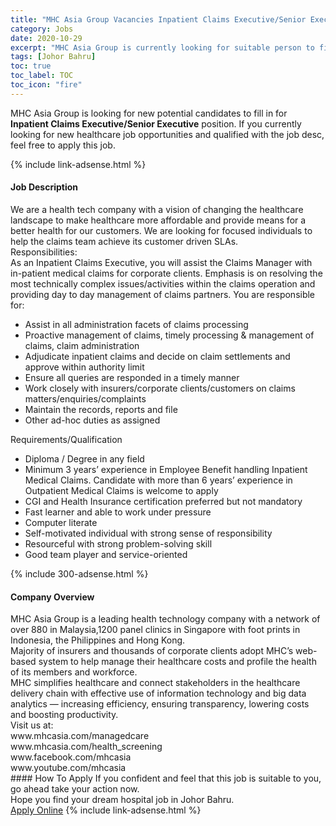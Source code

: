 ```yaml
---
title: "MHC Asia Group Vacancies Inpatient Claims Executive/Senior Executive" 
category: Jobs 
date: 2020-10-29 
excerpt: "MHC Asia Group is currently looking for suitable person to fill in the Inpatient Claims Executive/Senior Executive which positioned at Johor Bahru" 
tags: [Johor Bahru] 
toc: true 
toc_label: TOC 
toc_icon: "fire" 
--- 
```


<p>MHC Asia Group is looking for new potential candidates to fill in for <b>Inpatient Claims Executive/Senior Executive</b> position. If you currently looking for new healthcare job opportunities and qualified with the job desc, feel free to apply this job.
</p>{% include link-adsense.html %} 
<div><div><h4>Job Description</h4></div><div><div><span><div><div>We are a health tech company with a vision of changing the healthcare landscape to make healthcare more affordable and provide means for a better health for our customers. We are looking for focused individuals to help the claims team achieve its customer driven SLAs.</div><div>Responsibilities:</div><div>As an Inpatient Claims Executive, you will assist the Claims Manager with in-patient medical claims for corporate clients. Emphasis is on resolving the most technically complex issues/activities within the claims operation and providing day to day management of claims partners. You are responsible for:</div><ul><li>Assist in all administration facets of claims processing</li><li>Proactive management of claims, timely processing &amp; management of claims, claim administration</li><li>Adjudicate inpatient claims and decide on claim settlements and approve within authority limit</li><li>Ensure all queries are responded in a timely manner</li><li>Work closely with insurers/corporate clients/customers on claims matters/enquiries/complaints</li><li>Maintain the records, reports and file</li><li>Other ad-hoc duties as assigned</li></ul><div>Requirements/Qualification</div><ul><li>Diploma / Degree in any field</li><li>Minimum 3 years&#8217; experience in Employee Benefit handling Inpatient Medical Claims. Candidate with more than 6 years&#8217; experience in Outpatient Medical Claims is welcome to apply</li><li>CGI and Health Insurance certification preferred but not mandatory</li><li>Fast learner and able to work under pressure</li><li>Computer literate</li><li>Self-motivated individual with strong sense of responsibility</li><li>Resourceful with strong problem-solving skill</li><li>Good team player and service-oriented</li></ul></div></span></div></div></div> 
{% include 300-adsense.html %} 
<div><div><h4>Company Overview</h4></div><div><div><span><div><div>MHC Asia Group is a leading health technology company with a network of over 880 in Malaysia,1200 panel clinics in Singapore with foot prints in Indonesia, the Philippines and Hong Kong.</div>
<div>Majority of insurers and thousands of corporate clients adopt MHC&#8217;s web-based system to help manage their healthcare costs and profile the health of its members and workforce.</div>
<div>MHC simplifies healthcare and connect stakeholders in the healthcare delivery chain with effective use of information technology and big data analytics &#8212; increasing efficiency, ensuring transparency, lowering costs and boosting productivity.</div>
<div>Visit us at:</div>
<div>www.mhcasia.com/managedcare</div>
<div>www.mhcasia.com/health_screening</div>
<div>www.facebook.com/mhcasia</div>
<div>www.youtube.com/mhcasia</div></div></span></div></div></div> 
#### How To Apply 
If you confident and feel that this job is suitable to you, go ahead take your action now. <br/> 
Hope you find your dream hospital job in Johor Bahru. <br/> 
<a href="https://www.jobstreet.com.my/en/job/inpatient-claims-executive-senior-executive-4414030?jobId=jobstreet-my-job-4414030&sectionRank=9&token=0~2f9b6934-fd8f-48eb-bd4c-ce30d5eae30a&fr=SRP%20View%20In%20New%20Ta" class="btn btn--warning" target="_blank" rel="nofollow noopenner">Apply Online</a> 
{% include link-adsense.html %} 